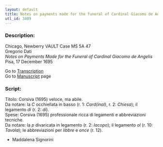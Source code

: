 ```yaml
---
layout: default
title: Notes on payments made for the funeral of Cardinal Giacomo de Angelis
utl_id: 3409
---
```


###  Description:

Chicago, Newberry VAULT Case MS 5A 47<br>
Gregorio Dati<br>
_Notes on Payments Made for the Funeral of Cardinal Giacomo de Angelis_<br>
Pisa, 17 December 1695

Go to [Transcription](https://centerfordigitalhumanities.github.io/Newberry-Italian-paleography/transcriptions/067)<br>
Go to [Manuscript](https://centerfordigitalhumanities.github.io/Newberry-Italian-paleography/www/record.html?id=067) page 

###  Script:

Titolo: Corsiva (1695) veloce, ma abile.<br>
Da notare: la _C_ occhiellata in basso (r. 1: _Card(inal)_, r. 2: _Chiesa_); il legamento _di_ (r. 2: _di_).<br>
Spese: Corsiva (1695) professionale ricca di legamenti e abbreviazioni tecniche.<br>
Da notare: la _p_ divaricata in legamento (r. 2: _Iacopo_); il legamento _ol_ (r. 10: _Tavola_); le abbreviazioni per _libbre_ e _once_ (r. 12).<br>
- Maddalena Signorini

